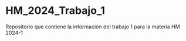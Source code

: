 # HM_2024_Trabajo_1
Repositorio que contiene la información del trabajo 1 para la materia HM 2024-1
